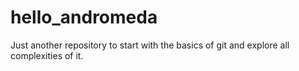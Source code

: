 # hello_andromeda
Just another repository to start with the basics of git and explore all complexities of it.
